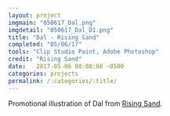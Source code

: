 ```yaml
---
layout: project
imgmain: "050617_Dal.png"
imgdetail: "050617_Dal_D1.png"
title: "Dal - Rising Sand"
completed: "05/06/17"
tools: "Clip Studio Paint, Adobe Photoshop"
credit: "Rising Sand"
date:   2017-05-06 00:00:00 -0500
categories: projects
permalink: /:categories/:title/
---
```

Promotional illustration of Dal from <a href="http://risingsand.glass/rsg003">Rising Sand</a>.